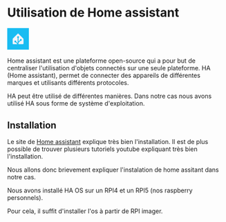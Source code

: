 # Utilisation de Home assistant

<p align="left">
  <img src="./imgs/logoHA.png" alt="Texte alternatif" style="width:10%; height:auto;">
</p>

Home assistant est une plateforme open-source qui a pour but de centraliser l'utilisation d'objets connectés sur une seule plateforme. HA (Home assistant), permet de connecter des appareils de différentes marques et utilisants différents protocoles. 

HA peut être utilisé de différentes manières. Dans notre cas nous avons utilisé HA sous forme de système d'exploitation. 

## Installation

Le site de [Home assistant](https://www.home-assistant.io/) explique très bien l'installation. Il est de plus possible de trouver plusieurs tutoriels youtube expliquant très bien l'installation. 

Nous allons donc brievement expliquer l'instalation de home assitant dans notre cas. 

Nous avons installé HA OS sur un RPI4 et un RPI5 (nos raspberry personnels). 

Pour cela, il suffit d'installer l'os à partir de RPI imager. 